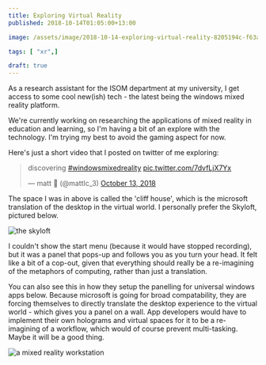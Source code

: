 ```yaml
---
title: Exploring Virtual Reality
published: 2018-10-14T01:05:00+13:00

image: /assets/image/2018-10-14-exploring-virtual-reality-8205194c-f63a-432f-8beb-e10b2c46a279.jpg

tags: [ "xr",]

draft: true
---
```


As a research assistant for the ISOM department at my university, I get access to some cool new(ish) tech - the latest being the windows mixed reality platform.

We're currently working on researching the applications of mixed reality in education and learning, so I'm having a bit of an explore with the technology. I'm trying my best to avoid the gaming aspect for now.

Here's just a short video that I posted on twitter of me exploring:
<blockquote class="twitter-tweet" data-lang="en"><p lang="en" dir="ltr">discovering <a href="https://twitter.com/hashtag/windowsmixedreality?src=hash&amp;ref_src=twsrc%5Etfw">#windowsmixedreality</a> <a href="https://t.co/7dvfLjX7Yx">pic.twitter.com/7dvfLjX7Yx</a></p>&mdash; matt 🥑 (@mattlc_3) <a href="https://twitter.com/mattlc_3/status/1051079811559378944?ref_src=twsrc%5Etfw">October 13, 2018</a></blockquote>
<script async src="https://platform.twitter.com/widgets.js" charset="utf-8"></script>

The space I was in above is called the 'cliff house', which is the microsoft translation of the desktop in the virtual world. I personally prefer the Skyloft, pictured below.

![the skyloft](/assets/image/2018-10-14-exploring-virtual-reality-8205194c-f63a-432f-8beb-e10b2c46a279.jpg)

I couldn't show the start menu (because it would have stopped recording), but it was a panel that pops-up and follows you as you turn your head. It felt like a bit of a cop-out, given that everything should really be a re-imagining of the metaphors of computing, rather than just a translation.

You can also see this in how they setup the panelling for universal windows apps below. Because microsoft is going for broad compatability, they are forcing themselves to directly translate the desktop experience to the virtual world - which gives you a panel on a wall. App developers would have to implement their own holograms and virtual spaces for it to be a re-imagining of a workflow, which would of course prevent multi-tasking. Maybe it will be a good thing.

![a mixed reality workstation](/assets/image/2018-10-14-exploring-virtual-reality-1155515f-98a4-4999-8327-fb826f0d33d5.jpg)
